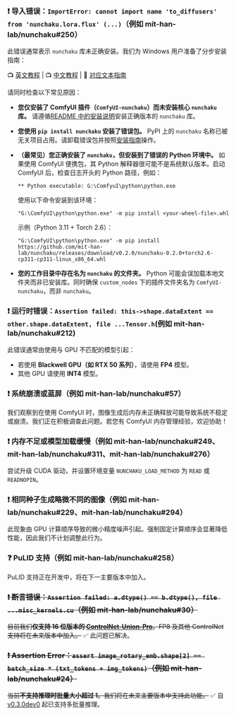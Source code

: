 ### ❗ 导入错误：`ImportError: cannot import name 'to_diffusers' from 'nunchaku.lora.flux' (...)`（例如 mit-han-lab/nunchaku#250）
此错误通常表示 `nunchaku` 库未正确安装。我们为 Windows 用户准备了分步安装指南：

📺 [英文教程](https://youtu.be/YHAVe-oM7U8?si=cM9zaby_aEHiFXk0) | 📺 [中文教程](https://www.bilibili.com/video/BV1BTocYjEk5/?share_source=copy_web&vd_source=8926212fef622f25cc95380515ac74ee) | 📖 [对应文本指南](https://github.com/mit-han-lab/nunchaku/blob/main/docs/setup_windows.md)

请同时检查以下常见原因：
* **您仅安装了 ComfyUI 插件（`ComfyUI-nunchaku`）而未安装核心 `nunchaku` 库。** 请遵循[README 中的安装说明](https://github.com/mit-han-lab/nunchaku?tab=readme-ov-file#installation)安装正确版本的 `nunchaku` 库。

* **您使用 `pip install nunchaku` 安装了错误包。**
  PyPI 上的 `nunchaku` 名称已被无关项目占用。请卸载错误包并按照[安装指南](https://github.com/mit-han-lab/nunchaku?tab=readme-ov-file#installation)操作。

* **（最常见）您正确安装了 `nunchaku`，但安装到了错误的 Python 环境中。**
  如果使用 ComfyUI 便携包，其 Python 解释器很可能不是系统默认版本。启动 ComfyUI 后，检查日志开头的 Python 路径，例如：
  ```text
  ** Python executable: G:\ComfyuI\python\python.exe
  ```
  使用以下命令安装到该环境：
  ```shell
  "G:\ComfyUI\python\python.exe" -m pip install <your-wheel-file>.whl
  ```
  示例（Python 3.11 + Torch 2.6）：
  ```shell
  "G:\ComfyUI\python\python.exe" -m pip install https://github.com/mit-han-lab/nunchaku/releases/download/v0.2.0/nunchaku-0.2.0+torch2.6-cp311-cp311-linux_x86_64.whl
  ```

* **您的工作目录中存在名为 `nunchaku` 的文件夹。**
  Python 可能会误加载本地文件夹而非已安装库。同时确保 `custom_nodes` 下的插件文件夹名为 `ComfyUI-nunchaku`，而非 `nunchaku`。

### ❗ 运行时错误：`Assertion failed: this->shape.dataExtent == other.shape.dataExtent, file ...Tensor.h`(例如 mit-han-lab/nunchaku#212)
此错误通常由使用与 GPU 不匹配的模型引起：
- 若使用 **Blackwell GPU（如 RTX 50 系列）**，请使用 **FP4** 模型。
- 其他 GPU 请使用 **INT4** 模型。

### ❗ 系统崩溃或蓝屏（例如 mit-han-lab/nunchaku#57）
我们观察到在使用 ComfyUI 时，图像生成后内存未正确释放可能导致系统不稳定或崩溃。我们正在积极调查此问题。若您有 ComfyUI 内存管理经验，欢迎协助！

### ❗ 内存不足或模型加载缓慢（例如 mit-han-lab/nunchaku#249、mit-han-lab/nunchaku#311、mit-han-lab/nunchaku#276）
尝试升级 CUDA 驱动，并设置环境变量 `NUNCHAKU_LOAD_METHOD` 为 `READ` 或 `READNOPIN`。

### ❗ 相同种子生成略微不同的图像（例如 mit-han-lab/nunchaku#229、mit-han-lab/nunchaku#294）
此现象由 GPU 计算顺序导致的微小精度噪声引起。强制固定计算顺序会显著降低性能，因此我们不计划调整此行为。

### ❓ PuLID 支持（例如 mit-han-lab/nunchaku#258）
PuLID 支持正在开发中，将在下一主要版本中加入。

### ~~❗ 断言错误：`Assertion failed: a.dtype() == b.dtype(), file ...misc_kernels.cu`（例如 mit-han-lab/nunchaku#30）~~
~~目前我们**仅支持 16 位版本的 [ControlNet-Union-Pro](https://huggingface.co/Shakker-Labs/FLUX.1-dev-ControlNet-Union-Pro)**。FP8 及其他 ControlNet 支持将在未来版本中加入。~~ ✅ 此问题已解决。

### ~~❗ Assertion Error：`assert image_rotary_emb.shape[2] == batch_size * (txt_tokens + img_tokens)`（例如 mit-han-lab/nunchaku#24）~~
~~当前**不支持推理时批量大小超过 1**。我们将在未来主要版本中支持此功能。~~ ✅ 自 [v0.3.0dev0](https://github.com/mit-han-lab/nunchaku/releases/tag/v0.3.0dev0) 起已支持多批量推理。

